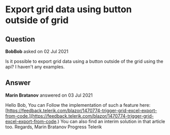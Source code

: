 # Export grid data using button outside of grid

## Question

**BobBob** asked on 02 Jul 2021

Is it possible to export grid data using a button outside of the grid using the api? I haven't any examples.

## Answer

**Marin Bratanov** answered on 03 Jul 2021

Hello Bob, You can Follow the implementation of such a feature here: [https://feedback.telerik.com/blazor/1470774-trigger-grid-excel-export-from-code.](https://feedback.telerik.com/blazor/1470774-trigger-grid-excel-export-from-code.) You can also find an interim solution in that article too. Regards, Marin Bratanov Progress Telerik
